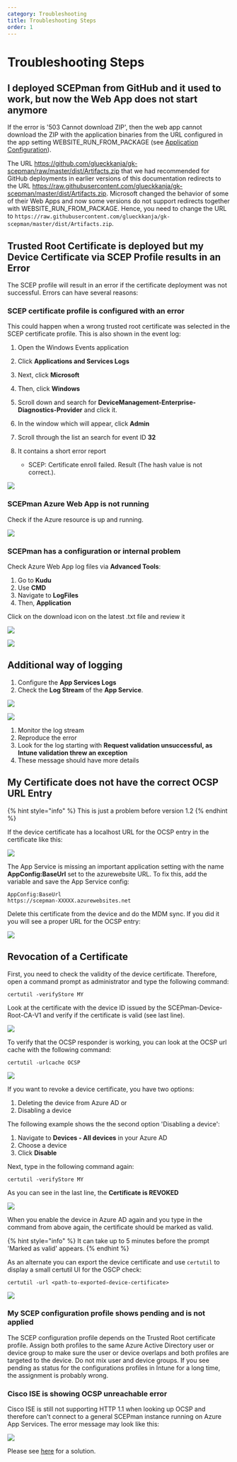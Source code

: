 ```yaml
---
category: Troubleshooting
title: Troubleshooting Steps
order: 1
---
```


# Troubleshooting Steps

## I deployed SCEPman from GitHub and it used to work, but now the Web App does not start anymore

If the error is '503 Cannot download ZIP', then the web app cannot download the ZIP with the application binaries from the URL configured in the app setting WEBSITE_RUN_FROM_PACKAGE (see [Application Configuration](../deployment-optional/02_application_configuration)).

The URL https://github.com/glueckkanja/gk-scepman/raw/master/dist/Artifacts.zip that we had recommended for GitHub deployments in earlier versions of this documentation redirects to the URL https://raw.githubusercontent.com/glueckkanja/gk-scepman/master/dist/Artifacts.zip. Microsoft changed the behavior of some of their Web Apps and now some versions do not support redirects together with WEBSITE_RUN_FROM_PACKAGE. Hence, you need to change the URL to `https://raw.githubusercontent.com/glueckkanja/gk-scepman/master/dist/Artifacts.zip`.

## Trusted Root Certificate is deployed but my Device Certificate via SCEP Profile results in an Error

The SCEP profile will result in an error if the certificate deployment was not successful. Errors can have several reasons:

### SCEP certificate profile is configured with an error

This could happen when a wrong trusted root certificate was selected in the SCEP certificate profile. This is also shown in the event log:

1. Open the Windows Events application
2. Click **Applications and Services Logs**
3. Next, click **Microsoft**
4. Then, click **Windows**
5. Scroll down and search for **DeviceManagement-Enterprise-Diagnostics-Provider** and click it.
6. In the window which will appear, click **Admin**
7. Scroll through the list an search for event ID **32**
8. It contains a short error report

   * SCEP: Certificate enroll failed. Result \(The hash value is not correct.\).

![](../.gitbook/assets/event32_1.png)

### SCEPman Azure Web App is not running

Check if the Azure resource is up and running.

![](../.gitbook/assets/event32_2.png)

### SCEPman has a configuration or internal problem

Check Azure Web App log files via **Advanced Tools**:

1. Go to **Kudu**
2. Use **CMD**
3. Navigate to **LogFiles**
4. Then, **Application**

Click on the download icon on the latest .txt file and review it

![](../.gitbook/assets/event32_3.png)

![](../.gitbook/assets/event32_4.png)

## Additional way of logging

1. Configure the **App Services Logs**
2. Check the **Log Stream** of the **App Service**.

![](../.gitbook/assets/event32_5.png)

![](../.gitbook/assets/event32_6.png)

1. Monitor the log stream
2. Reproduce the error
3. Look for the log starting with **Request validation unsuccessful, as Intune validation threw an exception**
4. These message should have more details

## My Certificate does not have the correct OCSP URL Entry

{% hint style="info" %}
This is just a problem before version 1.2
{% endhint %}

If the device certificate has a localhost URL for the OCSP entry in the certificate like this:

![](../.gitbook/assets/event32_7.png)

The App Service is missing an important application setting with the name **AppConfig:BaseUrl** set to the azurewebsite URL. To fix this, add the variable and save the App Service config:

```text
AppConfig:BaseUrl
https://scepman-XXXXX.azurewebsites.net
```

Delete this certificate from the device and do the MDM sync. If you did it you will see a proper URL for the OCSP entry:

![](../.gitbook/assets/event32_8.png)

## Revocation of a Certificate

First, you need to check the validity of the device certificate. Therefore, open a command prompt as administrator and type the following command:

```text
certutil -verifyStore MY
```

Look at the certificate with the device ID issued by the SCEPman-Device-Root-CA-V1 and verify if the certificate is valid \(see last line\).

![](../.gitbook/assets/scepman_revocation1.png)

To verify that the OCSP responder is working, you can look at the OCSP url cache with the following command:

```text
certutil -urlcache OCSP
```

![](../.gitbook/assets/scepman_revocation2.png)

If you want to revoke a device certificate, you have two options:

1. Deleting the device from Azure AD or
2. Disabling a device

The following example shows the the second option 'Disabling a device':

1. Navigate to **Devices - All devices** in your Azure AD
2. Choose a device
3. Click **Disable**

Next, type in the following command again:

```text
certutil -verifyStore MY
```

As you can see in the last line, the **Certificate is REVOKED**

![](../.gitbook/assets/scepman_revocation3.png)

When you enable the device in Azure AD again and you type in the command from above again, the certificate should be marked as valid.

{% hint style="info" %}
It can take up to 5 minutes before the prompt 'Marked as valid' appears.
{% endhint %}

As an alternate you can export the device certificate and use `certutil` to display a small certutil UI for the OSCP check:

```text
certutil -url <path-to-exported-device-certificate>
```

![](../.gitbook/assets/scepman_revocation4.png)

### My SCEP configuration profile shows pending and is not applied

The SCEP configuration profile depends on the Trusted Root certificate profile. Assign both profiles to the same Azure Active Directory user or device group to make sure the user or device overlaps and both profiles are targeted to the device. Do not mix user and device groups. If you see pending as status for the configurations profiles in Intune for a long time, the assignment is probably wrong.

### Cisco ISE is showing OCSP unreachable error

Cisco ISE is still not supporting HTTP 1.1 when looking up OCSP and therefore can't connect to a general SCEPman instance running on Azure App Services. The error message may look like this:

![](../.gitbook/assets/cisco-ocsp-error.jpg)

Please see [here](cisco-ise-host-header-limitation.md) for a solution.

